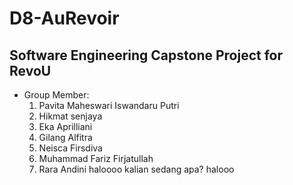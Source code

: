# D8-AuRevoir
## Software Engineering Capstone Project for RevoU
- Group Member:
    1. Pavita Maheswari Iswandaru Putri
    2. Hikmat senjaya
    3. Eka Aprilliani 
    4. Gilang Alfitra
    5. Neisca Firsdiva 
    6. Muhammad Fariz Firjatullah
    7. Rara Andini
haloooo kalian sedang apa? halooo